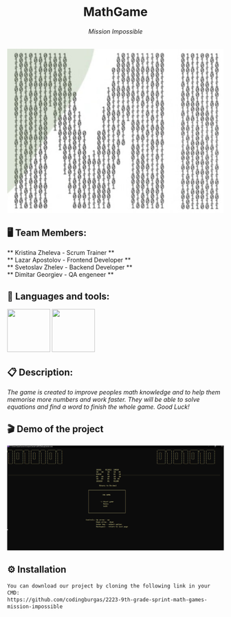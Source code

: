 <h1 align="center">MathGame</h1>
<h6 align="center">Mission Impossible</h6>
<p align="center">
   <img src="https://github.com/codingburgas/2223-9th-grade-sprint-math-games-mission-impossible/blob/master/Documents/logo.jpg">
</p>


## 🖥 Team Members:
** Kristina Zheleva - Scrum Trainer ** <br>
** Lazar Apostolov - Frontend Developer ** <br>
** Svetoslav Zhelev - Backend Developer ** <br>
** Dimitar Georgiev - QA engeneer **


## 🚀 Languages and tools:

<p align="left">     
    <img src="https://img.icons8.com/color/48/000000/c-plus-plus-logo.png" width = 100 height = 100>
    <img src="https://upload.wikimedia.org/wikipedia/commons/thumb/2/2c/Visual_Studio_Icon_2022.svg/1200px-Visual_Studio_Icon_2022.svg.png" width = 100 height = 100>
    
## 📋 Description:
    
*The game is created to improve peoples math knowledge and to help them memorise more numbers and work faster. They will be able to solve equations and find a word to finish the whole game. Good Luck!*   


 ## 🎬 Demo of the project

<img src="https://github.com/codingburgas/2223-9th-grade-sprint-math-games-mission-impossible/blob/master/Documents/demo.game.jpg">
   
## ⚙ Installation
```
You can download our project by cloning the following link in your CMD:
https://github.com/codingburgas/2223-9th-grade-sprint-math-games-mission-impossible
```
